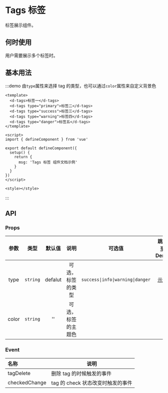 # Tags 标签

标签展示组件。

## 何时使用

用户需要展示多个标签时。

## 基本用法

:::demo 由`type`属性来选择 tag 的类型，也可以通过`color`属性来自定义背景色

```vue
<template>
  <d-tags>标签一</d-tags>
  <d-tags type="primary">标签二</d-tags>
  <d-tags type="success">标签三</d-tags>
  <d-tags type="warning">标签四</d-tags>
  <d-tags type="danger">标签五</d-tags>
</template>

<script>
import { defineComponent } from 'vue'

export default defineComponent({
  setup() {
    return {
      msg: 'Tags 标签 组件文档示例'
    }
  }
})
</script>

<style></style>
```

:::

## API

### Props

| 参数  |   类型   | 默认值  |        说明        |              可选值              |    跳转至 Demo    |
| :---: | :------: | :-----: | :----------------: | :------------------------------: | :---------------: |
| type  | `string` | defalut |  可选，标签的类型  | `success\|info\|warning\|danger` | [示例](#基本用法) |
| color | `string` |   ''    | 可选，标签的主题色 |                                  |                   |

### Event

| 名称          | 说明                              |
| :------------ | --------------------------------- |
| tagDelete     | 删除 tag 的时候触发的事件         |
| checkedChange | tag 的 check 状态改变时触发的事件 |
